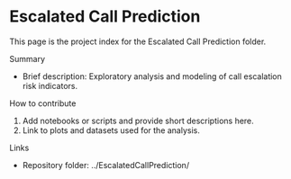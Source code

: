 # Escalated Call Prediction

This page is the project index for the Escalated Call Prediction folder.

Summary
- Brief description: Exploratory analysis and modeling of call escalation risk indicators.

How to contribute
1. Add notebooks or scripts and provide short descriptions here.
2. Link to plots and datasets used for the analysis.

Links
- Repository folder: ../EscalatedCallPrediction/
